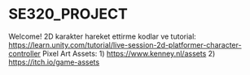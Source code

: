 # SE320_PROJECT
Welcome!
2D karakter hareket ettirme kodlar ve tutorial:
https://learn.unity.com/tutorial/live-session-2d-platformer-character-controller
Pixel Art Assets: 1) https://www.kenney.nl/assets 2) https://itch.io/game-assets
